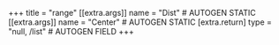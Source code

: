 +++
title = "range"
[[extra.args]]
name = "Dist" # AUTOGEN STATIC
[[extra.args]]
name = "Center" # AUTOGEN STATIC
[extra.return]
type = "null, /list" # AUTOGEN FIELD
+++